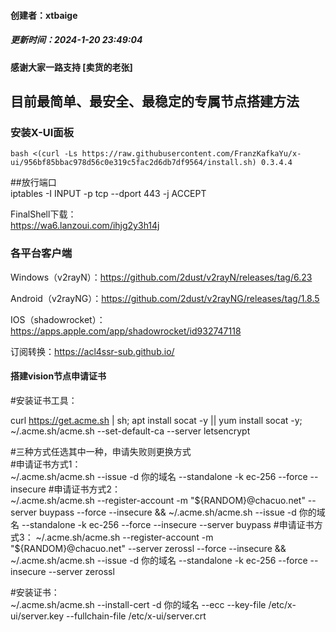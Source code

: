 #### 创建者：xtbaige  
##### 更新时间：2024-1-20 23:49:04
#### 感谢大家一路支持 [卖货的老张]  

## 目前最简单、最安全、最稳定的专属节点搭建方法  

### 安装X-UI面板  
    bash <(curl -Ls https://raw.githubusercontent.com/FranzKafkaYu/x-ui/956bf85bbac978d56c0e319c5fac2d6db7df9564/install.sh) 0.3.4.4

##放行端口  
       iptables -I INPUT -p tcp --dport 443 -j ACCEPT  

FinalShell下载：  
    https://wa6.lanzoui.com/ihjg2y3h14j  
### 各平台客户端  
Windows（v2rayN）：https://github.com/2dust/v2rayN/releases/tag/6.23  

Android（v2rayNG）：https://github.com/2dust/v2rayNG/releases/tag/1.8.5  

IOS（shadowrocket）：https://apps.apple.com/app/shadowrocket/id932747118  

订阅转换：https://acl4ssr-sub.github.io/  

#### 搭建vision节点申请证书  
#安装证书工具：  

curl https://get.acme.sh | sh; apt install socat -y || yum install socat -y; ~/.acme.sh/acme.sh --set-default-ca --server letsencrypt

#三种方式任选其中一种，申请失败则更换方式  
#申请证书方式1：   
~/.acme.sh/acme.sh  --issue -d 你的域名 --standalone -k ec-256 --force --insecure
#申请证书方式2：   
~/.acme.sh/acme.sh --register-account -m "${RANDOM}@chacuo.net" --server buypass --force --insecure && ~/.acme.sh/acme.sh  --issue -d 你的域名 --standalone -k ec-256 --force --insecure --server buypass
#申请证书方式3：   
~/.acme.sh/acme.sh --register-account -m "${RANDOM}@chacuo.net" --server zerossl --force --insecure && ~/.acme.sh/acme.sh  --issue -d 你的域名 --standalone -k ec-256 --force --insecure --server zerossl

#安装证书：  
~/.acme.sh/acme.sh --install-cert -d 你的域名 --ecc --key-file /etc/x-ui/server.key --fullchain-file /etc/x-ui/server.crt  
